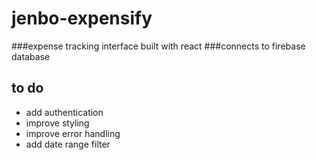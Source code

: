 # jenbo-expensify
###expense tracking interface built with react
###connects to firebase database

## to do
- add authentication
- improve styling
- improve error handling
- add date range filter
